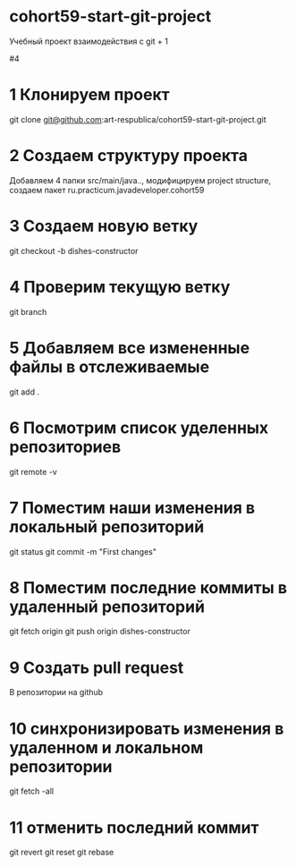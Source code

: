 # cohort59-start-git-project
Учебный проект взаимодействия с git + 1

#4

# 1 Клонируем проект
git clone git@github.com:art-respublica/cohort59-start-git-project.git

# 2 Создаем структуру проекта
Добавляем 4 папки src/main/java..,
модифицируем project structure,
создаем пакет ru.practicum.javadeveloper.cohort59

# 3 Создаем новую ветку
git checkout -b dishes-constructor

# 4 Проверим текущую ветку
git branch

# 5 Добавляем все измененные файлы в отслеживаемые
git add .

# 6 Посмотрим список уделенных репозиториев
git remote -v

# 7 Поместим наши изменения в локальный репозиторий
git status
git commit -m "First changes"

# 8 Поместим последние коммиты в удаленный репозиторий
git fetch origin
git push origin dishes-constructor

# 9 Создать pull request
В репозитории на github

# 10 синхронизировать изменения в удаленном и локальном репозитории
git fetch -all

# 11 отменить последний коммит
git revert
git reset
git rebase 








